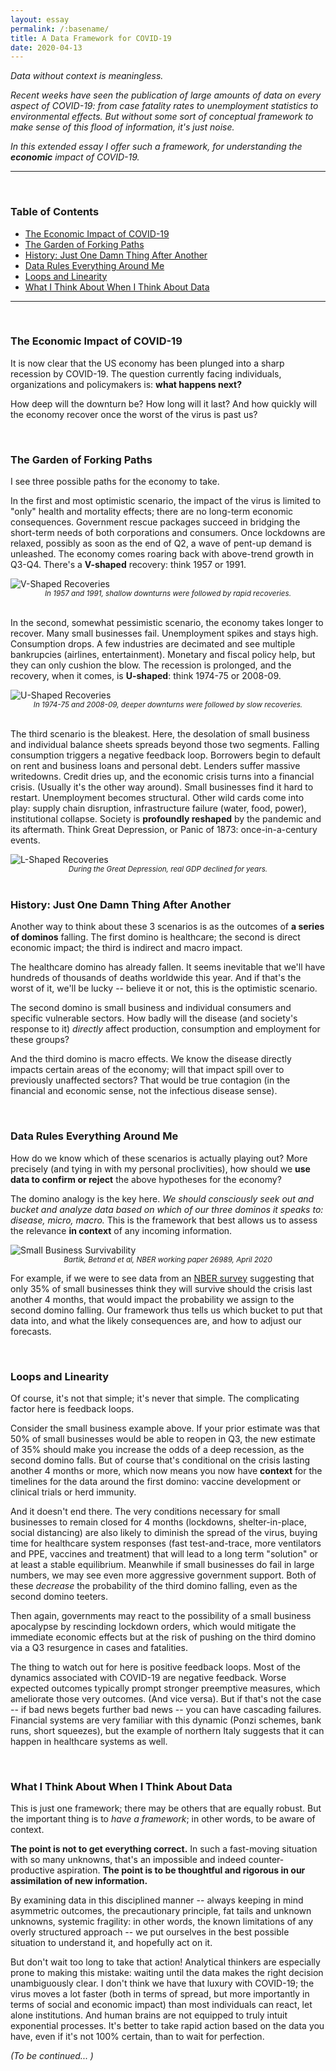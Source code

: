 ```yaml
---
layout: essay
permalink: /:basename/
title: A Data Framework for COVID-19
date: 2020-04-13
---
```


*Data without context is meaningless.*

*Recent weeks have seen the publication of large amounts of data on every aspect of COVID-19: from case fatality rates to unemployment statistics to environmental effects.  But without some sort of conceptual framework to make sense of this flood of information, it's just noise.*

*In this extended essay I offer such a framework, for understanding the **economic** impact of COVID-19.*

----

<br/>

### Table of Contents

- [The Economic Impact of COVID-19](/a-data-framework-for-covid-19#the-economic-impact-of-covid-19)
- [The Garden of Forking Paths](/a-data-framework-for-covid-19#the-garden-of-forking-paths)
- [History: Just One Damn Thing After Another](/a-data-framework-for-covid-19#history-just-one-damn-thing-after-another)
- [Data Rules Everything Around Me](/a-data-framework-for-covid-19#data-rules-everything-around-me)
- [Loops and Linearity](/a-data-framework-for-covid-19#loops-and-linearity)  
- [What I Think About When I Think About Data](/a-data-framework-for-covid-19#what-i-think-about-when-i-think-about-data)  

----

<br/>

### The Economic Impact of COVID-19

It is now clear that the US economy has been plunged into a sharp recession by COVID-19.  The question currently facing individuals, organizations and  policymakers is: **what happens next?**  

How deep will the downturn be?  How long will it last?  And how quickly will the economy recover once the worst of the virus is past us? 

<br/>

### The Garden of Forking Paths

I see three possible paths for the economy to take.

In the first and most optimistic scenario, the impact of the virus is limited to "only" health and mortality effects; there are no long-term economic consequences.  Government rescue packages succeed in bridging the short-term needs of both corporations and consumers.  Once lockdowns are relaxed, possibly as soon as the end of Q2, a wave of pent-up demand is unleashed.  The economy comes roaring back with above-trend growth in Q3-Q4.  There's a **V-shaped** recovery: think 1957 or 1991. 

<img src="/assets/img/v-shaped.png" alt="V-Shaped Recoveries" class="image2">
<center><i><small>In 1957 and 1991, shallow downturns were followed by rapid recoveries.</small></i></center>
<br/>

In the second, somewhat pessimistic scenario, the economy takes longer to recover.  Many small businesses fail.  Unemployment spikes and stays high.  Consumption drops.  A few industries are decimated and see multiple bankrupcies (airlines, entertainment).  Monetary and fiscal policy help, but they can only cushion the blow.  The recession is prolonged, and the recovery, when it comes, is **U-shaped**: think 1974-75 or 2008-09.

<img src="/assets/img/u-shaped.png" alt="U-Shaped Recoveries" class="image2">
<center><i><small>In 1974-75 and 2008-09, deeper downturns were followed by slow recoveries.</small></i></center>
<br/>

The third scenario is the bleakest.  Here, the desolation of small business and individual balance sheets spreads beyond those two segments.  Falling consumption triggers a negative feedback loop.  Borrowers begin to default on rent and business loans and personal debt.  Lenders suffer massive writedowns.  Credit dries up, and the economic crisis turns into a financial crisis.  (Usually it's the other way around).  Small businesses find it hard to restart.  Unemployment becomes structural.  Other wild cards come into play: supply chain disruption, infrastructure failure (water, food, power), institutional collapse.  Society is **profoundly reshaped** by the pandemic and its aftermath.  Think Great Depression, or Panic of 1873: once-in-a-century events. 

<img src="/assets/img/l-shaped.png" alt="L-Shaped Recoveries" class="image2">
<center><i><small>During the Great Depression, real GDP declined for years.</small></i></center>

<br/>

### History: Just One Damn Thing After Another 

Another way to think about these 3 scenarios is as the outcomes of **a series of dominos** falling.  The first domino is healthcare; the second is direct economic impact; the third is indirect and macro impact.  

The healthcare domino has already fallen.  It seems inevitable that we'll have hundreds of thousands of deaths worldwide this year.  And if that's the worst of it, we'll be lucky -- believe it or not, this is the optimistic scenario.

The second domino is small business and individual consumers and specific vulnerable sectors.  How badly will the disease (and society's response to it) *directly* affect production, consumption and employment for these groups?  

And the third domino is macro effects.  We know the disease directly impacts certain areas of the economy; will that impact spill over to previously unaffected sectors?  That would be true contagion (in the financial and economic sense, not the infectious disease sense). 

<br/>

### Data Rules Everything Around Me

How do we know which of these scenarios is actually playing out?  More precisely (and tying in with my personal proclivities), how should we **use data to confirm or reject** the above hypotheses for the economy?

The domino analogy is the key here.  *We should consciously seek out and bucket and analyze data based on which of our three dominos it speaks to: disease, micro, macro.*  This is the framework that best allows us to assess the relevance **in context** of any incoming information.  

<img src="/assets/img/nber-small-business-survey.png" alt="Small Business Survivability" class="image2">
<center><i><small>Bartik, Betrand et al, NBER working paper 26989, April 2020</small></i></center>

For example, if we were to see data from an [NBER survey](https://www.nber.org/papers/w26989.pdf) suggesting that only 35% of small businesses think they will survive should the crisis last another 4 months, that would impact the probability we assign to the second domino falling.  Our framework thus tells us which bucket to put that data into, and what the likely consequences are, and how to adjust our forecasts.

<br/>

### Loops and Linearity

Of course, it's not that simple; it's never that simple.  The complicating factor here is feedback loops. 

Consider the small business example above.  If your prior estimate was that 50% of small businesses would be able to reopen in Q3, the new estimate of 35% should make you increase the odds of a deep recession, as the second domino falls.  But of course that's conditional on the crisis lasting another 4 months or more, which now means you now have **context** for the timelines for the data around the first domino: vaccine development or clinical trials or herd immunity.

And it doesn't end there.  The very conditions necessary for small businesses to remain closed for 4 months (lockdowns, shelter-in-place, social distancing) are also likely to diminish the spread of the virus, buying time for healthcare system responses (fast test-and-trace, more ventilators and PPE, vaccines and treatment) that will lead to a long term "solution" or at least a stable equilibrium.  Meanwhile if small businesses do fail in large numbers, we may see even more aggressive government support.  Both of these *decrease* the probability of the third domino falling, even as the second domino teeters.  

Then again, governments may react to the possibility of a small business apocalypse by rescinding lockdown orders, which would mitigate the immediate economic effects but at the risk of pushing on the third domino via a Q3 resurgence in cases and fatalities.

The thing to watch out for here is positive feedback loops.  Most of the dynamics associated with COVID-19 are negative feedback.  Worse expected outcomes typically prompt stronger preemptive measures, which ameliorate those very outcomes.  (And vice versa).  But if that's not the case -- if bad news begets further bad news -- you can have cascading failures.  Financial systems are very familiar with this dynamic (Ponzi schemes, bank runs, short squeezes), but the example of northern Italy suggests that it can happen in healthcare systems as well.  

<br/>

### What I Think About When I Think About Data

This is just one framework; there may be others that are equally robust.  But the important thing is to *have a framework*; in other words, to be aware of context.

**The point is not to get everything correct.**  In such a fast-moving situation with so many unknowns, that's an impossible and indeed counter-productive aspiration.  **The point is to be thoughtful and rigorous in our assimilation of new information.** 

By examining data in this disciplined manner -- always keeping in mind asymmetric outcomes, the precautionary principle, fat tails and unknown unknowns, systemic fragility: in other words, the known limitations of any overly structured approach -- we put ourselves in the best possible situation to understand it, and hopefully act on it.

But don't wait too long to take that action!  Analytical thinkers are especially prone to making this mistake: waiting until the data makes the right decision unambiguously clear.  I don't think we have that luxury with COVID-19; the virus moves a lot faster (both in terms of spread, but more importantly in terms of social and economic impact) than most individuals can react, let alone institutions.  And human brains are not equipped to truly intuit exponential processes.  It's better to take rapid action based on the data you have, even if it's not 100% certain, than to wait for perfection.

*(To be continued... )*

